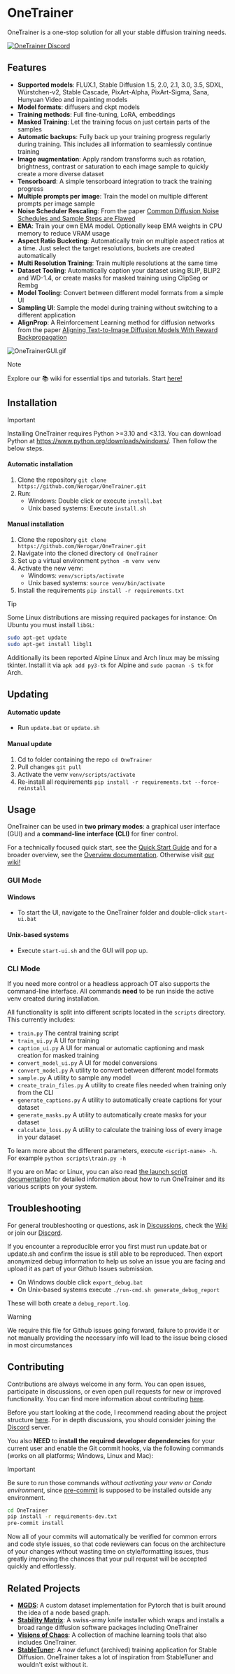 # OneTrainer

OneTrainer is a one-stop solution for all your stable diffusion training needs.

<a href="https://discord.gg/KwgcQd5scF"><img src="https://discord.com/api/guilds/1102003518203756564/widget.png" alt="OneTrainer Discord"/></a><br>

## Features

-   **Supported models**: FLUX.1, Stable Diffusion 1.5, 2.0, 2.1, 3.0, 3.5, SDXL, Würstchen-v2, Stable Cascade,
    PixArt-Alpha, PixArt-Sigma, Sana, Hunyuan Video and inpainting models
-   **Model formats**: diffusers and ckpt models
-   **Training methods**: Full fine-tuning, LoRA, embeddings
-   **Masked Training**: Let the training focus on just certain parts of the samples
-   **Automatic backups**: Fully back up your training progress regularly during training. This includes all information to seamlessly continue training
-   **Image augmentation**: Apply random transforms such as rotation, brightness, contrast or saturation to each image sample to quickly create a more diverse dataset
-   **Tensorboard**: A simple tensorboard integration to track the training progress
-   **Multiple prompts per image**: Train the model on multiple different prompts per image sample
-   **Noise Scheduler Rescaling**: From the paper
    [Common Diffusion Noise Schedules and Sample Steps are Flawed](https://arxiv.org/abs/2305.08891)
-   **EMA**: Train your own EMA model. Optionally keep EMA weights in CPU memory to reduce VRAM usage
-   **Aspect Ratio Bucketing**: Automatically train on multiple aspect ratios at a time. Just select the target resolutions, buckets are created automatically
-   **Multi Resolution Training**: Train multiple resolutions at the same time
-   **Dataset Tooling**: Automatically caption your dataset using BLIP, BLIP2 and WD-1.4, or create masks for masked training using ClipSeg or Rembg
-   **Model Tooling**: Convert between different model formats from a simple UI
-   **Sampling UI**: Sample the model during training without switching to a different application
-   **AlignProp**: A Reinforcement Learning method for diffusion networks from the paper [Aligning Text-to-Image Diffusion Models With Reward Backpropagation](https://arxiv.org/abs/2310.03739)

![OneTrainerGUI.gif](resources/images/OneTrainerGUI.gif)

> [!NOTE]
> Explore our 📚 wiki for essential tips and tutorials. Start [here!](https://github.com/Nerogar/OneTrainer/wiki)


## Installation

> [!IMPORTANT]
> Installing OneTrainer requires Python >=3.10 and <3.13.
> You can download Python at https://www.python.org/downloads/windows/.
> Then follow the below steps.

#### Automatic installation

1. Clone the repository `git clone https://github.com/Nerogar/OneTrainer.git`
2. Run:
    - Windows: Double click or execute `install.bat`
    - Unix based systems: Execute `install.sh`

#### Manual installation

1. Clone the repository `git clone https://github.com/Nerogar/OneTrainer.git`
2. Navigate into the cloned directory `cd OneTrainer`
3. Set up a virtual environment `python -m venv venv`
4. Activate the new venv:
    - Windows: `venv/scripts/activate`
    - Unix based systems: `source venv/bin/activate`
5. Install the requirements `pip install -r requirements.txt`

> [!Tip]
> Some Linux distributions are missing required packages for instance: On Ubuntu you must install `libGL`:
>
> ```bash
> sudo apt-get update
> sudo apt-get install libgl1
> ```
>
> Additionally its been reported Alpine Linux and Arch linux may be missing tkinter. Install it via `apk add py3-tk` for Alpine and `sudo pacman -S tk` for Arch.

## Updating

#### Automatic update

-   Run `update.bat` or `update.sh`

#### Manual update

1. Cd to folder containing the repo `cd OneTrainer`
2. Pull changes `git pull`
3. Activate the venv `venv/scripts/activate`
4. Re-install all requirements `pip install -r requirements.txt --force-reinstall`

## Usage

OneTrainer can be used in **two primary modes**: a graphical user interface (GUI) and a **command-line interface (CLI)** for finer control.

For a technically focused quick start, see the [Quick Start Guide](docs/QuickStartGuide.md) and for a broader overview, see the [Overview documentation](docs/Overview.md). Otherwise visit [our wiki!](https://github.com/Nerogar/OneTrainer)

### GUI Mode

#### Windows

-   To start the UI, navigate to the OneTrainer folder and double-click `start-ui.bat`

#### Unix-based systems

-   Execute `start-ui.sh` and the GUI will pop up.

### CLI Mode

If you need more control or a headless approach OT also supports the command-line interface. All commands **need** to be run inside the active venv created during installation.

All functionality is split into different scripts located in the `scripts` directory. This currently includes:

-   `train.py` The central training script
-   `train_ui.py` A UI for training
-   `caption_ui.py` A UI for manual or automatic captioning and mask creation for masked training
-   `convert_model_ui.py` A UI for model conversions
-   `convert_model.py` A utility to convert between different model formats
-   `sample.py` A utility to sample any model
-   `create_train_files.py` A utility to create files needed when training only from the CLI
-   `generate_captions.py` A utility to automatically create captions for your dataset
-   `generate_masks.py` A utility to automatically create masks for your dataset
-   `calculate_loss.py` A utility to calculate the training loss of every image in your dataset

To learn more about the different parameters, execute `<script-name> -h`. For example `python scripts\train.py -h`

If you are on Mac or Linux, you can also read [the launch script documentation](LAUNCH-SCRIPTS.md) for detailed information about how to run OneTrainer and its various scripts on your system.

## Troubleshooting

For general troubleshooting or questions, ask in [Discussions](https://github.com/Nerogar/OneTrainer/discussions), check the [Wiki](https://github.com/Nerogar/OneTrainer/wiki) or join our [Discord](https://discord.gg/KwgcQd5scF).

If you encounter a reproducible error you first must run update.bat or update.sh and confirm the issue is still able to be reproduced. Then export anonymized debug information to help us solve an issue you are facing and upload it as part of your Github Issues submission.

-   On Windows double click `export_debug.bat`
-   On Unix-based systems execute `./run-cmd.sh generate_debug_report`

These will both create a `debug_report.log`.

> [!WARNING]
> We require this file for Github issues going forward, failure to provide it or not manually providing the necessary info will lead to the issue being closed in most circumstances

## Contributing

Contributions are always welcome in any form. You can open issues, participate in discussions, or even open pull
requests for new or improved functionality. You can find more information about contributing [here](docs/Contributing.md).

Before you start looking at the code, I recommend reading about the project structure [here](docs/ProjectStructure.md).
For in depth discussions, you should consider joining the [Discord](https://discord.gg/KwgcQd5scF) server.

You also **NEED** to **install the required developer dependencies** for your current user and enable the Git commit hooks, via the following commands (works on all platforms; Windows, Linux and Mac):

> [!IMPORTANT]
> Be sure to run those commands _without activating your venv or Conda environment_, since [pre-commit](https://pre-commit.com/) is supposed to be installed outside any environment.

```sh
cd OneTrainer
pip install -r requirements-dev.txt
pre-commit install
```

Now all of your commits will automatically be verified for common errors and code style issues, so that code reviewers can focus on the architecture of your changes without wasting time on style/formatting issues, thus greatly improving the chances that your pull request will be accepted quickly and effortlessly.

## Related Projects

-   **[MGDS](https://github.com/Nerogar/mgds)**: A custom dataset implementation for Pytorch that is built around the idea of a node based graph.
-   **[Stability Matrix](https://github.com/LykosAI/StabilityMatrix)**: A swiss-army knife installer which wraps and installs a broad range diffusion software packages including OneTrainer
-   **[Visions of Chaos](https://softology.pro/voc.htm)**: A collection of machine learning tools that also includes OneTrainer.
-   **[StableTuner](https://github.com/devilismyfriend/StableTuner)**: A now defunct (archived) training application for Stable Diffusion. OneTrainer takes a lot of inspiration from StableTuner and wouldn't exist without it.

